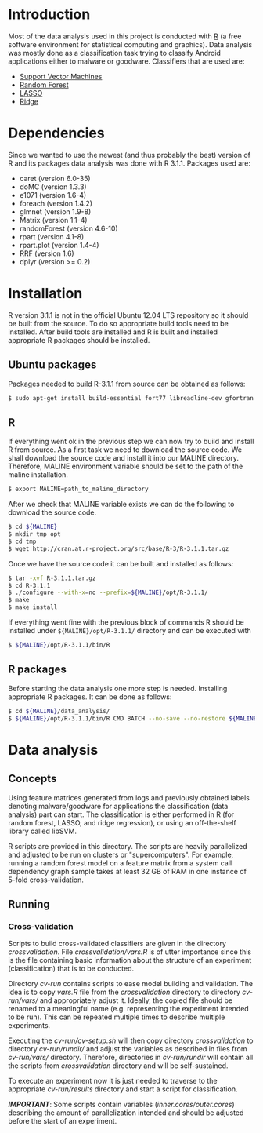# Introduction

Most of the data analysis used in this project is conducted with
[R](http://www.r-project.org) (a free software environment for statistical computing and graphics).
Data analysis was mostly done as a classification task trying to classify
Android applications either to malware or goodware. Classifiers that
are used are:
- [Support Vector Machines](http://www.support-vector-machines.org/)
- [Random Forest](https://www.stat.berkeley.edu/~breiman/RandomForests/)
- [LASSO](https://web.stanford.edu/~hastie/glmnet/glmnet_alpha.html)
- [Ridge](https://web.stanford.edu/~hastie/glmnet/glmnet_alpha.html)

# Dependencies

Since we wanted to use the newest (and thus probably the best) version of R and
its packages data analysis was done with R 3.1.1. Packages used are:
- caret (version 6.0-35)
- doMC (version 1.3.3)
- e1071 (version 1.6-4)
- foreach (version 1.4.2)
- glmnet (version 1.9-8)
- Matrix (version 1.1-4)
- randomForest (version 4.6-10)
- rpart (version 4.1-8)
- rpart.plot (version 1.4-4)
- RRF (version 1.6)
- dplyr (version >= 0.2)

# Installation

R version 3.1.1 is not in the official Ubuntu 12.04 LTS repository so
it should be built from the source. To do so appropriate build tools
need to be installed. After build tools are installed and R is built
and installed appropriate R packages should be installed.

## Ubuntu packages

Packages needed to build R-3.1.1 from source can be obtained as follows:

```bash
$ sudo apt-get install build-essential fort77 libreadline-dev gfortran
```

## R

If everything went ok in the previous step we can now try to build and install
R from source. As a first task we need to download the source code.
We shall download the source code and install it into our MALINE directory.
Therefore, MALINE environment variable should be set to the path of the
maline installation.

```bash
$ export MALINE=path_to_maline_directory
```

After we check that MALINE variable exists we can do the following
to download the source code.

```bash
$ cd ${MALINE}
$ mkdir tmp opt
$ cd tmp
$ wget http://cran.at.r-project.org/src/base/R-3/R-3.1.1.tar.gz
```

Once we have the source code it can be built and installed as follows:

```bash
$ tar -xvf R-3.1.1.tar.gz
$ cd R-3.1.1
$ ./configure --with-x=no --prefix=${MALINE}/opt/R-3.1.1/
$ make
$ make install
```

If everything went fine with the previous block of commands R should be
installed under `${MALINE}/opt/R-3.1.1/` directory and can be executed with

```bash
$ ${MALINE}/opt/R-3.1.1/bin/R
```

## R packages

Before starting the data analysis one more step is needed. Installing
appropriate R packages. It can be done as follows:

```bash
$ cd ${MALINE}/data_analysis/
$ ${MALINE}/opt/R-3.1.1/bin/R CMD BATCH --no-save --no-restore ${MALINE}/data_analysis/deps.R
```

# Data analysis

## Concepts

Using feature matrices generated from logs and previously
obtained labels denoting malware/goodware for
applications the classification (data analysis) part can start.
The classification is either performed in R (for random
forest, LASSO, and ridge regression), or using an
off-the-shelf library called libSVM. 

R scripts are provided in this directory.
The scripts are heavily parallelized and adjusted to be run on
clusters or "supercomputers". For example, running a random
forest model on a feature matrix from a system call dependency
graph sample takes at least 32 GB of RAM in
one instance of 5-fold cross-validation.

## Running

### Cross-validation

Scripts to build cross-validated classifiers are given in the
directory *crossvalidation*. File *crossvalidation/vars.R* is of utter
importance since this is the file containing basic information
about the structure of an experiment (classification) that is
to be conducted.

Directory *cv-run* contains scripts to ease model building and validation.
The idea is to copy *vars.R* file from the *crossvalidation* directory
to directory *cv-run/vars/* and appropriately adjust it. Ideally,
the copied file should be renamed to a meaningful name
(e.g. representing the experiment intended to be run).
This can be repeated multiple times to describe multiple experiments.

Executing the *cv-run/cv-setup.sh* will then copy directory *crossvalidation*
to directory *cv-run/rundir/* and adjust the variables as described
in files from *cv-run/vars/* directory. Therefore,
directories in *cv-run/rundir* will contain all the scripts from
*crossvalidation* directory and will be self-sustained.

To execute an experiment now it is just needed to traverse to the appropriate
*cv-run/results* directory and start a script for classification.

***IMPORTANT***: Some scripts contain variables (*inner.cores/outer.cores*)
describing the amount of parallelization intended and should be adjusted
before the start of an experiment.
